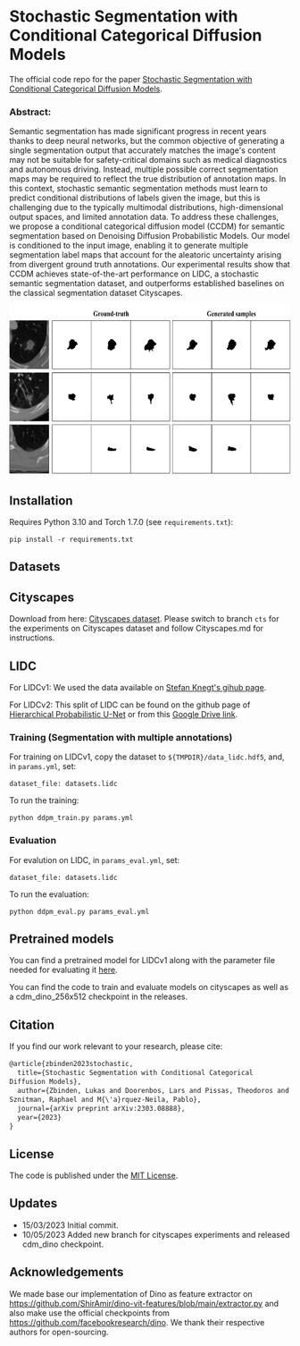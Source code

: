 # Stochastic Segmentation with Conditional Categorical Diffusion Models

The official code repo for the paper [Stochastic Segmentation with Conditional Categorical Diffusion Models](https://arxiv.org/abs/2303.08888).

### Abstract: 
Semantic segmentation has made significant progress in recent years thanks to deep neural networks, but the common objective of generating a single segmentation output that accurately matches the image's content may not be suitable for safety-critical domains such as medical diagnostics and autonomous driving. Instead, multiple possible correct segmentation maps may be required to reflect the true distribution of annotation maps. In this context, stochastic semantic segmentation methods must learn to predict conditional distributions of labels given the image, but this is challenging due to the typically multimodal distributions, high-dimensional output spaces, and limited annotation data. To address these challenges, we propose a conditional categorical diffusion model (CCDM) for semantic segmentation based on Denoising Diffusion Probabilistic Models. Our model is conditioned to the input image, enabling it to generate multiple segmentation label maps that account for the aleatoric uncertainty arising from divergent ground truth annotations. Our experimental results show that CCDM achieves state-of-the-art performance on LIDC, a stochastic semantic segmentation dataset, and outperforms established baselines on the classical segmentation dataset Cityscapes.

<img src="assets/teaser.png" width="621" height="304" />


## Installation
Requires Python 3.10 and Torch 1.7.0 (see `requirements.txt`):
```
pip install -r requirements.txt
```

## Datasets

## Cityscapes
Download from here: [Cityscapes dataset](https://www.cityscapes-dataset.com/).
Please switch to branch `cts` for the experiments on Cityscapes dataset and follow Cityscapes.md for instructions.

## LIDC
For LIDCv1: We used the data available on [Stefan Knegt's gihub page](https://github.com/stefanknegt/Probabilistic-Unet-Pytorch).

For LIDCv2:  This split of LIDC can be found on the github page of [Hierarchical Probabilistic U-Net](https://github.com/deepmind/deepmind-research/tree/master/hierarchical_probabilistic_unet) or from this [Google Drive link](https://drive.google.com/drive/folders/13KWz8GS5Agrg8vg-N2CLa_ltEWGRWvWd).
### Training (Segmentation with multiple annotations)
For training on LIDCv1, copy the dataset to `${TMPDIR}/data_lidc.hdf5`, and, in `params.yml`, set:
```
dataset_file: datasets.lidc
```

To run the training:
```
python ddpm_train.py params.yml
```

### Evaluation
For evalution on LIDC, in `params_eval.yml`, set:
```
dataset_file: datasets.lidc
```

To run the evaluation:
```
python ddpm_eval.py params_eval.yml
```

## Pretrained models

You can find a pretrained model for LIDCv1 along with the parameter file needed for evaluating it [here](https://drive.google.com/drive/folders/1pcXOZpQlSLJOOhId6yZa_3vYS-L0nA4S).

You can find the code to train and evaluate models on cityscapes as well as a cdm_dino_256x512 checkpoint in the releases. 

## Citation
If you find our work relevant to your research, please cite:
```
@article{zbinden2023stochastic,
  title={Stochastic Segmentation with Conditional Categorical Diffusion Models},
  author={Zbinden, Lukas and Doorenbos, Lars and Pissas, Theodoros and Sznitman, Raphael and M{\'a}rquez-Neila, Pablo},
  journal={arXiv preprint arXiv:2303.08888},
  year={2023}
}
```

## License
The code is published under the [MIT License](LICENSE).

## Updates
- 15/03/2023 Initial commit.
- 10/05/2023 Added new branch for cityscapes experiments and released cdm_dino checkpoint.


## Acknowledgements
We made base our implementation of Dino as feature extractor on https://github.com/ShirAmir/dino-vit-features/blob/main/extractor.py
and also make use the official checkpoints from https://github.com/facebookresearch/dino. We thank their respective authors for open-sourcing.
